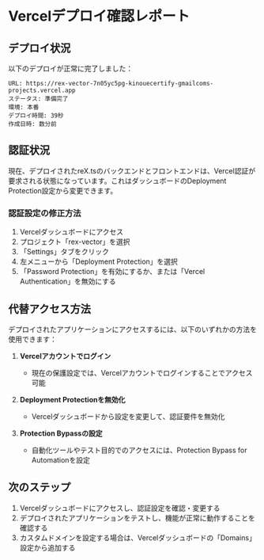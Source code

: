 # Vercelデプロイ確認レポート

## デプロイ状況

以下のデプロイが正常に完了しました：

```
URL: https://rex-vector-7n05yc5pg-kinouecertify-gmailcoms-projects.vercel.app
ステータス: 準備完了
環境: 本番
デプロイ時間: 39秒
作成日時: 数分前
```

## 認証状況

現在、デプロイされたreX.tsのバックエンドとフロントエンドは、Vercel認証が要求される状態になっています。これはダッシュボードのDeployment Protection設定から変更できます。

### 認証設定の修正方法

1. Vercelダッシュボードにアクセス
2. プロジェクト「rex-vector」を選択
3. 「Settings」タブをクリック
4. 左メニューから「Deployment Protection」を選択
5. 「Password Protection」を有効にするか、または「Vercel Authentication」を無効にする

## 代替アクセス方法

デプロイされたアプリケーションにアクセスするには、以下のいずれかの方法を使用できます：

1. **Vercelアカウントでログイン**
   - 現在の保護設定では、Vercelアカウントでログインすることでアクセス可能

2. **Deployment Protectionを無効化**
   - Vercelダッシュボードから設定を変更して、認証要件を無効化

3. **Protection Bypassの設定**
   - 自動化ツールやテスト目的でのアクセスには、Protection Bypass for Automationを設定

## 次のステップ

1. Vercelダッシュボードにアクセスし、認証設定を確認・変更する
2. デプロイされたアプリケーションをテストし、機能が正常に動作することを確認する
3. カスタムドメインを設定する場合は、Vercelダッシュボードの「Domains」設定から追加する 
